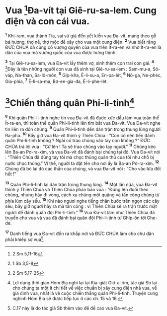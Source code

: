 # Vua [^1*]Đa-vít tại Giê-ru-sa-lem. Cung điện và con cái vua.
<sup><b>1</b></sup> Khi-ram, vua thành Tia, sai sứ giả đến yết kiến vua Đa-vít, mang theo gỗ bá hương, thợ nề, thợ mộc để xây cho vua một cung điện. <sup><b>2</b></sup> Vua biết rằng ĐỨC CHÚA đã củng cố vương quyền của vua trên Ít-ra-en và nhờ Ít-ra-en là dân của vua mà vương quốc của vua được hưng thịnh.

<sup><b>3</b></sup> Tại Giê-ru-sa-lem, vua Đa-vít lấy thêm vợ, sinh thêm con trai con gái. <sup><b>4</b></sup> [^2*]Đây là tên những người con vua đã sinh tại Giê-ru-sa-lem : Sam-mu-a, Sô-váp, Na-than, Sa-lô-môn, <sup><b>5</b></sup> Gíp-kha, Ê-li-su-a, En-pa-lét, <sup><b>6</b></sup> Nô-ga, Ne-phéc, Gia-phia, <sup><b>7</b></sup> Ê-li-sa-ma, Bơ-en-gia-đa, Ê-li-phe-lét.

# [^3*]Chiến thắng quân Phi-li-tinh[^1]
<sup><b>8</b></sup> Khi quân Phi-li-tinh nghe tin vua Đa-vít đã được xức dầu làm vua toàn thể Ít-ra-en, thì toàn thể quân Phi-li-tinh lên tìm bắt vua Đa-vít. Vua Đa-vít nghe tin liền ra đón chúng. <sup><b>9</b></sup> Quân Phi-li-tinh đến dàn trận trong thung lũng người Ra-pha. <sup><b>10</b></sup> Bấy giờ vua Đa-vít thỉnh ý Thiên Chúa : “Con có nên tiến đánh quân Phi-li-tinh không ? Ngài có trao chúng vào tay con không ?” ĐỨC CHÚA trả lời vua : “Cứ lên ! Ta sẽ trao chúng vào tay ngươi.” <sup><b>11</b></sup> Chúng kéo lên Ba-an Pơ-ra-xim, và vua Đa-vít đã đánh bại chúng tại đó. Vua Đa-vít nói : “Thiên Chúa đã dùng tay tôi mà chọc thủng quân thù của tôi như chỗ bị nước chọc thủng.” Vì thế, người ta đặt tên cho nơi ấy là Ba-an Pơ-ra-xim. <sup><b>12</b></sup> Chúng đã bỏ lại đó các thần của chúng, và vua Đa-vít nói : “Cho vào lửa đốt hết !”

<sup><b>13</b></sup> Quân Phi-li-tinh lại dàn trận trong thung lũng. <sup><b>14</b></sup> Một lần nữa, vua Đa-vít thỉnh ý Thiên Chúa và Thiên Chúa phán bảo vua : “Đứng lên đuổi theo chúng, nhưng hãy đi vòng, cách xa chúng một quãng và tấn công chúng từ phía lùm cây sếu. <sup><b>15</b></sup> Khi nào ngươi nghe tiếng chân bước trên ngọn các cây sếu, bấy giờ ngươi hãy ra mà tấn công : vì Thiên Chúa sẽ ra trận trước mặt ngươi để đánh quân đội Phi-li-tinh.” <sup><b>16</b></sup> Vua Đa-vít làm như Thiên Chúa đã truyền cho vua và vua đã đánh bại quân đội Phi-li-tinh từ Ghíp-ôn tới Ghe-de.

<sup><b>17</b></sup> Danh tiếng vua Đa-vít đồn ra khắp nơi và ĐỨC CHÚA làm cho chư dân phải khiếp sợ vua[^2].

[^1]: Lợi dụng thời gian Hòm Bia nghỉ lại tại Kia-giát Giơ-a-rim, tác giả Sb lại cho chúng ta một ít chi tiết về việc chuẩn bị xây cung điện nhà vua, về gia đình vua, nhất là về cuộc chiến thắng quân Phi-li-tinh. Truyện cung nghinh Hòm Bia sẽ được tiếp tục ở các ch. 15 và 16.
[^2]: C.17 này là do tác giả Sb thêm vào để đề cao vua Đa-vít.
[^1*]: 2 Sm 5,11-16
[^2*]: 1 Sb 3,5-8
[^3*]: 2 Sm 5,17-25
